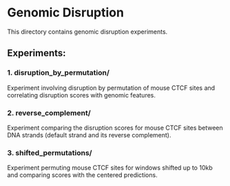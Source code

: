# Genomic Disruption

This directory contains genomic disruption experiments.

## Experiments:

### 1. disruption_by_permutation/
Experiment involving disruption by permutation of mouse CTCF sites and correlating disruption scores with genomic features.

### 2. reverse_complement/
Experiment comparing the disruption scores for mouse CTCF sites between DNA strands (default strand and its reverse complement).

### 3. shifted_permutations/
Experiment permuting mouse CTCF sites for windows shifted up to 10kb and comparing scores with the centered predictions.